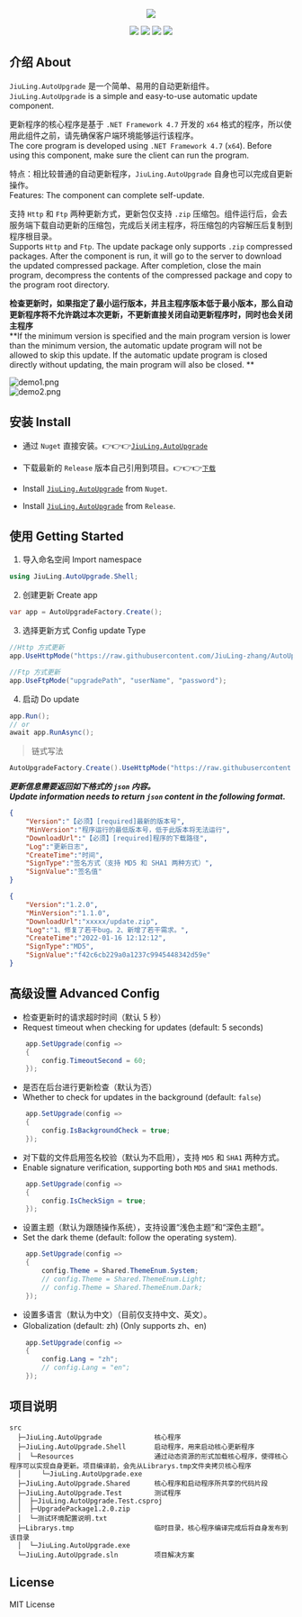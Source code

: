 <p align="center">
<a href="https://github.com/JiuLing-zhang/JiuLing.AutoUpgrade" target="_blank"><img src="https://github.com/JiuLing-zhang/JiuLing.AutoUpgrade/raw/main/docs/resources/images/logo.png" ></a>
</p>

<div align="center">

![](https://img.shields.io/github/license/JiuLing-zhang/JiuLing.AutoUpgrade)
![](https://img.shields.io/github/actions/workflow/status/JiuLing-zhang/JiuLing.AutoUpgrade/build.yml)
[![](https://img.shields.io/nuget/v/JiuLing.AutoUpgrade)](https://www.nuget.org/packages/JiuLing.AutoUpgrade)
[![](https://img.shields.io/github/v/release/JiuLing-zhang/JiuLing.AutoUpgrade)](https://github.com/JiuLing-zhang/JiuLing.AutoUpgrade/releases)

</div>


## 介绍 About  
`JiuLing.AutoUpgrade` 是一个简单、易用的自动更新组件。  
`JiuLing.AutoUpgrade` is a simple and easy-to-use automatic update component.  

更新程序的核心程序是基于 `.NET Framework 4.7` 开发的 `x64` 格式的程序，所以使用此组件之前，请先确保客户端环境能够运行该程序。  
The core program is developed using `.NET Framework 4.7` (`x64`). Before using this component, make sure the client can run the program.  

特点：相比较普通的自动更新程序，`JiuLing.AutoUpgrade` 自身也可以完成自更新操作。  
Features: The component can complete self-update.  

支持 `Http` 和 `Ftp` 两种更新方式，更新包仅支持 `.zip` 压缩包。组件运行后，会去服务端下载自动更新的压缩包，完成后关闭主程序，将压缩包的内容解压后复制到程序根目录。  
Supports `Http` and `Ftp`. The update package only supports `.zip` compressed packages. After the component is run, it will go to the server to download the updated compressed package. After completion, close the main program, decompress the contents of the compressed package and copy to the program root directory.  

**检查更新时，如果指定了最小运行版本，并且主程序版本低于最小版本，那么自动更新程序将不允许跳过本次更新，不更新直接关闭自动更新程序时，同时也会关闭主程序**  
**If the minimum version is specified and the main program version is lower than the minimum version, the automatic update program will not be allowed to skip this update. If the automatic update program is closed directly without updating, the main program will also be closed. **

![demo1.png](https://github.com/JiuLing-zhang/JiuLing.AutoUpgrade/raw/main/docs/resources/images/demo1.png)  
![demo2.png](https://github.com/JiuLing-zhang/JiuLing.AutoUpgrade/raw/main/docs/resources/images/demo2.png)  

## 安装 Install  
* 通过 `Nuget` 直接安装。👉👉👉[`JiuLing.AutoUpgrade`](https://www.nuget.org/packages/JiuLing.AutoUpgrade) 
* 下载最新的 `Release` 版本自己引用到项目。👉👉👉[`下载`](https://github.com/JiuLing-zhang/JiuLing.AutoUpgrade/releases)  

* Install [`JiuLing.AutoUpgrade`](https://www.nuget.org/packages/JiuLing.AutoUpgrade) from `Nuget`.  
* Install [`JiuLing.AutoUpgrade`](https://github.com/JiuLing-zhang/JiuLing.AutoUpgrade/releases) from `Release`.  


## 使用 Getting Started  
1. 导入命名空间 Import namespace  
```C#
using JiuLing.AutoUpgrade.Shell;
```
2. 创建更新 Create app  
```C#
var app = AutoUpgradeFactory.Create();
```
3. 选择更新方式 Config update Type  
```C#
//Http 方式更新
app.UseHttpMode("https://raw.githubusercontent.com/JiuLing-zhang/AutoUpgrade/main/test/AppInfo.json");

//Ftp 方式更新
app.UseFtpMode("upgradePath", "userName", "password");
```
4. 启动  Do update  
```C#
app.Run();
// or
await app.RunAsync();
```
> 链式写法
```C#
AutoUpgradeFactory.Create().UseHttpMode("https://raw.githubusercontent.com/JiuLing-zhang/AutoUpgrade/main/test/AppInfo.json").Run();
```

***更新信息需要返回如下格式的 `json` 内容。***  
***Update information needs to return `json` content in the following format.***  

```json
{
    "Version":"【必须】[required]最新的版本号",
    "MinVersion":"程序运行的最低版本号，低于此版本将无法运行",
    "DownloadUrl":"【必须】[required]程序的下载路径",
    "Log":"更新日志",
    "CreateTime":"时间",
    "SignType":"签名方式（支持 MD5 和 SHA1 两种方式）",
    "SignValue":"签名值"
}
```
```json
{
    "Version":"1.2.0",
    "MinVersion":"1.1.0",
    "DownloadUrl":"xxxxx/update.zip",
    "Log":"1、修复了若干bug。2、新增了若干需求。",
    "CreateTime":"2022-01-16 12:12:12",
    "SignType":"MD5",
    "SignValue":"f42c6cb229a0a1237c9945448342d59e"
}
```

## 高级设置 Advanced Config  
* 检查更新时的请求超时时间（默认 5 秒）    
* Request timeout when checking for updates (default: 5 seconds) 

```C#
    app.SetUpgrade(config =>
    {
        config.TimeoutSecond = 60;
    });
```

* 是否在后台进行更新检查（默认为否）    
* Whether to check for updates in the background (default: `false`)  

```C#
    app.SetUpgrade(config =>
    {
        config.IsBackgroundCheck = true;
    });
```

* 对下载的文件启用签名校验（默认为不启用），支持 `MD5` 和 `SHA1` 两种方式。  
* Enable signature verification, supporting both `MD5` and `SHA1` methods.  

```C#
    app.SetUpgrade(config =>
    {
        config.IsCheckSign = true;
    });
```

* 设置主题（默认为跟随操作系统），支持设置“浅色主题”和“深色主题”。  
* Set the dark theme (default: follow the operating system).  

```C#
    app.SetUpgrade(config =>
    {
        config.Theme = Shared.ThemeEnum.System;
        // config.Theme = Shared.ThemeEnum.Light;
        // config.Theme = Shared.ThemeEnum.Dark;
    });
```

* 设置多语言（默认为中文）（目前仅支持中文、英文）。  
* Globalization (default: zh) (Only supports zh、en)  

```C#
    app.SetUpgrade(config =>
    {
        config.Lang = "zh";
        // config.Lang = "en";
    });
```

## 项目说明  

```Text
src
  ├─JiuLing.AutoUpgrade             核心程序
  ├─JiuLing.AutoUpgrade.Shell       启动程序，用来启动核心更新程序  
  │  └─Resources                    通过动态资源的形式加载核心程序，使得核心程序可以实现自身更新。项目编译前，会先从Librarys.tmp文件夹拷贝核心程序
  │     └─JiuLing.AutoUpgrade.exe
  ├─JiuLing.AutoUpgrade.Shared      核心程序和启动程序所共享的代码片段
  ├─JiuLing.AutoUpgrade.Test        测试程序
  │  ├─JiuLing.AutoUpgrade.Test.csproj
  │  ├─UpgradePackage1.2.0.zip
  │  └─测试环境配置说明.txt
  ├─Librarys.tmp                    临时目录，核心程序编译完成后将自身发布到该目录
  │  └─JiuLing.AutoUpgrade.exe
  └─JiuLing.AutoUpgrade.sln         项目解决方案
```

## License
MIT License